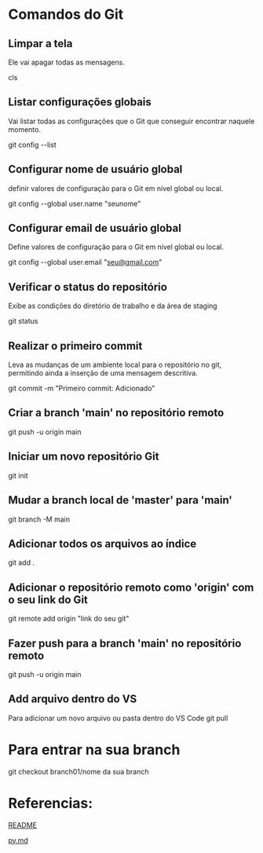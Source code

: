 # Comandos do Git

## Limpar a tela
Ele vai apagar todas as mensagens.

cls

## Listar configurações globais
Vai listar todas as configurações que o Git que conseguir encontrar naquele momento.

git config --list

## Configurar nome de usuário global
definir valores de configuração para o Git em nível global ou local.

git config --global user.name "seunome"

## Configurar email de usuário global
Define valores de configuração para o Git em nível global ou local.

git config --global user.email "seu@gmail.com"

## Verificar o status do repositório
Exibe as condições do diretório de trabalho e da área de staging

git status

## Realizar o primeiro commit
Leva as mudanças de um ambiente local para o repositório no git, permitindo ainda a inserção de uma mensagem descritiva.

git commit -m "Primeiro commit: Adicionado"

## Criar a branch 'main' no repositório remoto
git push -u origin main

## Iniciar um novo repositório Git
git init

## Mudar a branch local de 'master' para 'main'
git branch -M main

## Adicionar todos os arquivos ao índice
git add .

## Adicionar o repositório remoto como 'origin' com o seu link do Git
git remote add origin "link do seu git"

## Fazer push para a branch 'main' no repositório remoto
git push -u origin main

## Add arquivo dentro do VS
Para adicionar um novo arquivo ou pasta dentro do VS Code
git pull

# Para entrar na sua branch
git checkout branch01/nome da sua branch

# Referencias:
[README](README.md)

[py.md](py.md)
